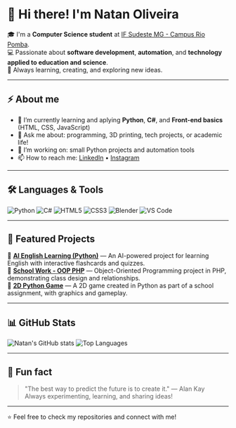 # 👋 Hi there! I'm Natan Oliveira  

🎓 I'm a **Computer Science student** at [IF Sudeste MG - Campus Rio Pomba](https://www.ifsudestemg.edu.br/riopomba).  
💻 Passionate about **software development**, **automation**, and **technology applied to education and science**.  
🚀 Always learning, creating, and exploring new ideas.

---

## ⚡ About me

- 🧠 I’m currently learning and aplying **Python**, **C#**, and **Front-end basics** (HTML, CSS, JavaScript)
- 💬 Ask me about: programming, 3D printing, tech projects, or academic life!
- 🔭 I’m working on: small Python projects and automation tools
- 📫 How to reach me: [LinkedIn](https://www.linkedin.com/in/natan-oliveira-5bb091206) • [Instagram](https://www.instagram.com/ntzn_17)

---

## 🛠️ Languages & Tools

![Python](https://img.shields.io/badge/Python-3776AB?style=for-the-badge&logo=python&logoColor=white)
![C#](https://img.shields.io/badge/C%23-239120?style=for-the-badge&logo=c-sharp&logoColor=white)
![HTML5](https://img.shields.io/badge/HTML5-E34F26?style=for-the-badge&logo=html5&logoColor=white)
![CSS3](https://img.shields.io/badge/CSS3-1572B6?style=for-the-badge&logo=css3&logoColor=white)
![Blender](https://img.shields.io/badge/Blender-375BD2?style=for-the-badge&logo=blender&logoColor=white)
![VS Code](https://img.shields.io/badge/VS%20Code-0078D7?style=for-the-badge&logo=visual-studio-code&logoColor=white)

---

## 📂 Featured Projects

🔹 [**AI English Learning (Python)**](https://github.com/natsouzax/AI_english_learning_done_in_python) — An AI-powered project for learning English with interactive flashcards and quizzes.  
🔹 [**School Work - OOP PHP**](https://github.com/natsouzax/SchoolWork_OOP_PHP) — Object-Oriented Programming project in PHP, demonstrating class design and relationships.  
🔹 [**2D Python Game**](https://github.com/natsouzax/2D-_Python_Game) — A 2D game created in Python as part of a school assignment, with graphics and gameplay.  



---

## 📊 GitHub Stats

![Natan's GitHub stats](https://github-readme-stats.vercel.app/api?username=natsouzax&show_icons=true&theme=tokyonight&cache_seconds=0)
![Top Languages](https://github-readme-stats.vercel.app/api/top-langs/?username=natsouzax&layout=compact&theme=tokyonight&cache_seconds=0)

---


## 🌱 Fun fact

> "The best way to predict the future is to create it." — Alan Kay  
Always experimenting, learning, and sharing ideas!

---

⭐️ Feel free to check my repositories and connect with me!
